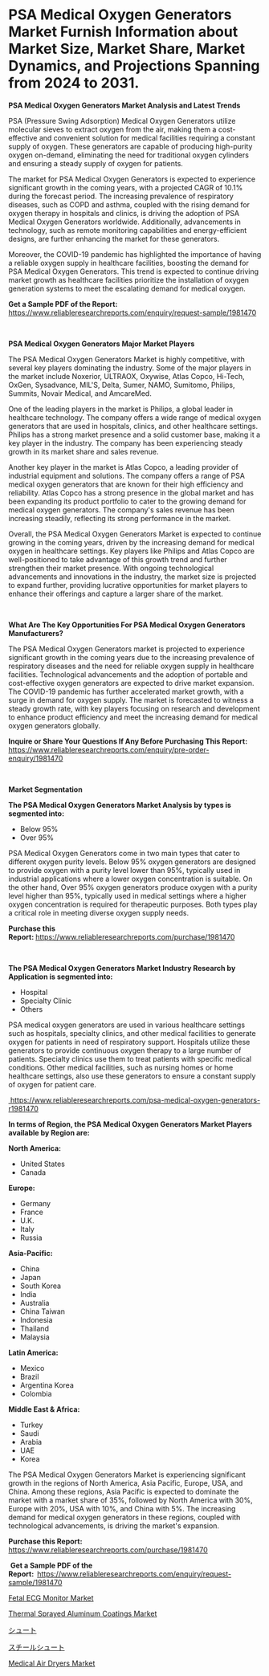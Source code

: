 <p><h1>PSA Medical Oxygen Generators Market Furnish Information about Market Size, Market Share, Market Dynamics, and Projections Spanning from 2024 to 2031.</h1></p><p><strong>PSA Medical Oxygen Generators Market Analysis and Latest Trends</strong></p>
<p><p>PSA (Pressure Swing Adsorption) Medical Oxygen Generators utilize molecular sieves to extract oxygen from the air, making them a cost-effective and convenient solution for medical facilities requiring a constant supply of oxygen. These generators are capable of producing high-purity oxygen on-demand, eliminating the need for traditional oxygen cylinders and ensuring a steady supply of oxygen for patients.</p><p>The market for PSA Medical Oxygen Generators is expected to experience significant growth in the coming years, with a projected CAGR of 10.1% during the forecast period. The increasing prevalence of respiratory diseases, such as COPD and asthma, coupled with the rising demand for oxygen therapy in hospitals and clinics, is driving the adoption of PSA Medical Oxygen Generators worldwide. Additionally, advancements in technology, such as remote monitoring capabilities and energy-efficient designs, are further enhancing the market for these generators.</p><p>Moreover, the COVID-19 pandemic has highlighted the importance of having a reliable oxygen supply in healthcare facilities, boosting the demand for PSA Medical Oxygen Generators. This trend is expected to continue driving market growth as healthcare facilities prioritize the installation of oxygen generation systems to meet the escalating demand for medical oxygen.</p></p>
<p><strong>Get a Sample PDF of the Report:&nbsp;</strong> <a href="https://www.reliableresearchreports.com/enquiry/request-sample/1981470">https://www.reliableresearchreports.com/enquiry/request-sample/1981470</a></p>
<p>&nbsp;</p>
<p><strong>PSA Medical Oxygen Generators Major Market Players</strong></p>
<p><p>The PSA Medical Oxygen Generators Market is highly competitive, with several key players dominating the industry. Some of the major players in the market include Noxerior, ULTRAOX, Oxywise, Atlas Copco, Hi-Tech, OxGen, Sysadvance, MIL'S, Delta, Sumer, NAMO, Sumitomo, Philips, Summits, Novair Medical, and AmcareMed.</p><p>One of the leading players in the market is Philips, a global leader in healthcare technology. The company offers a wide range of medical oxygen generators that are used in hospitals, clinics, and other healthcare settings. Philips has a strong market presence and a solid customer base, making it a key player in the industry. The company has been experiencing steady growth in its market share and sales revenue.</p><p>Another key player in the market is Atlas Copco, a leading provider of industrial equipment and solutions. The company offers a range of PSA medical oxygen generators that are known for their high efficiency and reliability. Atlas Copco has a strong presence in the global market and has been expanding its product portfolio to cater to the growing demand for medical oxygen generators. The company's sales revenue has been increasing steadily, reflecting its strong performance in the market.</p><p>Overall, the PSA Medical Oxygen Generators Market is expected to continue growing in the coming years, driven by the increasing demand for medical oxygen in healthcare settings. Key players like Philips and Atlas Copco are well-positioned to take advantage of this growth trend and further strengthen their market presence. With ongoing technological advancements and innovations in the industry, the market size is projected to expand further, providing lucrative opportunities for market players to enhance their offerings and capture a larger share of the market.</p></p>
<p>&nbsp;</p>
<p><strong>What Are The Key Opportunities For PSA Medical Oxygen Generators Manufacturers?</strong></p>
<p><p>The PSA Medical Oxygen Generators market is projected to experience significant growth in the coming years due to the increasing prevalence of respiratory diseases and the need for reliable oxygen supply in healthcare facilities. Technological advancements and the adoption of portable and cost-effective oxygen generators are expected to drive market expansion. The COVID-19 pandemic has further accelerated market growth, with a surge in demand for oxygen supply. The market is forecasted to witness a steady growth rate, with key players focusing on research and development to enhance product efficiency and meet the increasing demand for medical oxygen generators globally.</p></p>
<p><strong>Inquire or Share Your Questions If Any Before Purchasing This Report:</strong> <a href="https://www.reliableresearchreports.com/enquiry/pre-order-enquiry/1981470">https://www.reliableresearchreports.com/enquiry/pre-order-enquiry/1981470</a></p>
<p>&nbsp;</p>
<p><strong>Market Segmentation</strong></p>
<p><strong>The PSA Medical Oxygen Generators Market Analysis by types is segmented into:</strong></p>
<p><ul><li>Below 95%</li><li>Over 95%</li></ul></p>
<p><p>PSA Medical Oxygen Generators come in two main types that cater to different oxygen purity levels. Below 95% oxygen generators are designed to provide oxygen with a purity level lower than 95%, typically used in industrial applications where a lower oxygen concentration is suitable. On the other hand, Over 95% oxygen generators produce oxygen with a purity level higher than 95%, typically used in medical settings where a higher oxygen concentration is required for therapeutic purposes. Both types play a critical role in meeting diverse oxygen supply needs.</p></p>
<p><strong>Purchase this Report:&nbsp;</strong><a href="https://www.reliableresearchreports.com/purchase/1981470">https://www.reliableresearchreports.com/purchase/1981470</a></p>
<p>&nbsp;</p>
<p><strong>The PSA Medical Oxygen Generators Market Industry Research by Application is segmented into:</strong></p>
<p><ul><li>Hospital</li><li>Specialty Clinic</li><li>Others</li></ul></p>
<p><p>PSA medical oxygen generators are used in various healthcare settings such as hospitals, specialty clinics, and other medical facilities to generate oxygen for patients in need of respiratory support. Hospitals utilize these generators to provide continuous oxygen therapy to a large number of patients. Specialty clinics use them to treat patients with specific medical conditions. Other medical facilities, such as nursing homes or home healthcare settings, also use these generators to ensure a constant supply of oxygen for patient care.</p></p>
<p><a href="https://www.reliableresearchreports.com/psa-medical-oxygen-generators-r1981470">&nbsp;https://www.reliableresearchreports.com/psa-medical-oxygen-generators-r1981470</a></p>
<p><strong>In terms of Region, the PSA Medical Oxygen Generators Market Players available by Region are:</strong></p>
<p>
    <p> <strong> North America: </strong>
        <ul>
            <li>United States</li>
            <li>Canada</li>
        </ul>
        </p> 
    <p> <strong> Europe: </strong>
        <ul>
            <li>Germany</li>
            <li>France</li>
            <li>U.K.</li>
            <li>Italy</li>
            <li>Russia</li>
        </ul>
        </p> 
    <p> <strong> Asia-Pacific: </strong>
        <ul>
            <li>China</li>
            <li>Japan</li>
            <li>South Korea</li>
            <li>India</li>
            <li>Australia</li>
            <li>China Taiwan</li>
            <li>Indonesia</li>
            <li>Thailand</li>
            <li>Malaysia</li>
        </ul>
        </p> 
    <p> <strong> Latin America: </strong>
        <ul>
            <li>Mexico</li>
            <li>Brazil</li>
            <li>Argentina Korea</li>
            <li>Colombia</li>
        </ul>
        </p> 
    <p> <strong> Middle East & Africa: </strong>
        <ul>
            <li>Turkey</li>
            <li>Saudi</li>
            <li>Arabia</li>
            <li>UAE</li>
            <li>Korea</li>
        </ul>
    </p>
    </p>
<p><p>The PSA Medical Oxygen Generators Market is experiencing significant growth in the regions of North America, Asia Pacific, Europe, USA, and China. Among these regions, Asia Pacific is expected to dominate the market with a market share of 35%, followed by North America with 30%, Europe with 20%, USA with 10%, and China with 5%. The increasing demand for medical oxygen generators in these regions, coupled with technological advancements, is driving the market's expansion.</p></p>
<p><strong>Purchase this Report: </strong><a href="https://www.reliableresearchreports.com/purchase/1981470">https://www.reliableresearchreports.com/purchase/1981470</a></p>
<p>&nbsp;<strong>Get a Sample PDF of the Report:&nbsp;&nbsp;</strong><a href="https://www.reliableresearchreports.com/enquiry/request-sample/1981470">https://www.reliableresearchreports.com/enquiry/request-sample/1981470</a></p>
<p><strong></strong></p>
<p><p><a href="https://github.com/Angelnienowdseej3e45z3p8c/Market-Research-Report-List-2/blob/main/fetal-ecg-monitor-market.md">Fetal ECG Monitor Market</a></p><p><a href="https://issuu.com/reportprime-2/docs/thermal-sprayed-aluminum-coatings-market-size-2030">Thermal Sprayed Aluminum Coatings Market</a></p><p><a href="https://github.com/EstaSprer20231/Market-Research-Report-List-1/blob/main/270947650514.md">シュート</a></p><p><a href="https://github.com/klon646/Market-Research-Report-List-1/blob/main/388635150515.md">スチールシュート</a></p><p><a href="https://github.com/angeliabkratze/Market-Research-Report-List-1/blob/main/medical-air-dryers-market.md">Medical Air Dryers Market</a></p></p>